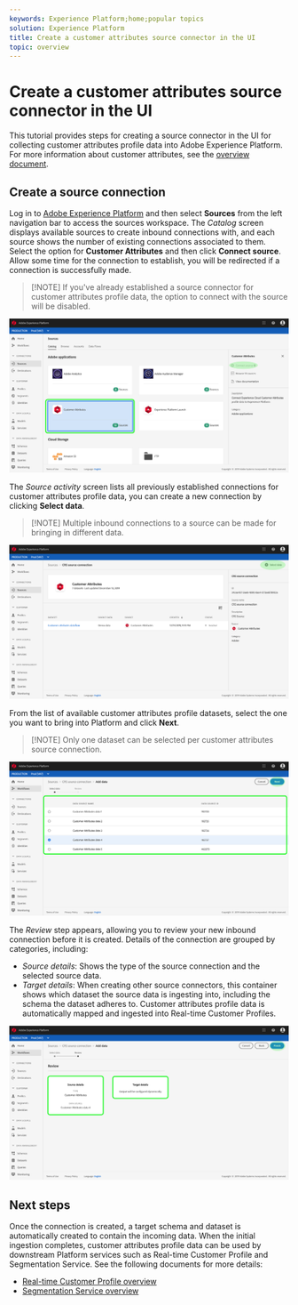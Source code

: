 ```yaml
---
keywords: Experience Platform;home;popular topics
solution: Experience Platform
title: Create a customer attributes source connector in the UI
topic: overview
---
```


# Create a customer attributes source connector in the UI

This tutorial provides steps for creating a source connector in the UI for collecting customer attributes profile data into Adobe Experience Platform. For more information about customer attributes, see the [overview document](https://docs.adobe.com/content/help/en/core-services/interface/customer-attributes/attributes.html).

## Create a source connection

Log in to <a href="https://platform.adobe.com" target="_blank">Adobe Experience Platform</a> and then select **Sources** from the left navigation bar to access the sources workspace. The *Catalog* screen displays available sources to create inbound connections with, and each source shows the number of existing connections associated to them. Select the option for **Customer Attributes** and then click **Connect source**. Allow some time for the connection to establish, you will be redirected if a connection is successfully made.

>[!NOTE] If you've already established a source connector for customer attributes profile data, the option to connect with the source will be disabled.

![](../../../../images/tutorials/create/customer-attributes/CA-sources_catalog.png)

The *Source activity* screen lists all previously established connections for customer attributes profile data, you can create a new connection by clicking **Select data**. 

>[!NOTE] Multiple inbound connections to a source can be made for bringing in different data. 

![](../../../../images/tutorials/create/customer-attributes/CA-source_activity.png)

From the list of available customer attributes profile datasets, select the one you want to bring into Platform and click **Next**.

>[!NOTE] Only one dataset can be selected per customer attributes source connection.

![](../../../../images/tutorials/create/customer-attributes/CA-select_data.png)

The *Review* step appears, allowing you to review your new inbound connection before it is created. Details of the connection are grouped by categories, including:

*   *Source details*: Shows the type of the source connection and the selected source data.
*   *Target details*: When creating other source connectors, this container shows which dataset the source data is ingesting into, including the schema the dataset adheres to. Customer attributes profile data is automatically mapped and ingested into Real-time Customer Profiles.

![](../../../../images/tutorials/create/customer-attributes/CA-review.png)

## Next steps

Once the connection is created, a target schema and dataset is automatically created to contain the incoming data. When the initial ingestion completes, customer attributes profile data can be used by downstream Platform services such as Real-time Customer Profile and Segmentation Service. See the following documents for more details:

* [Real-time Customer Profile overview](../../../../../profile/home.md)
* [Segmentation Service overview](../../../../../segmentation/home.md)
